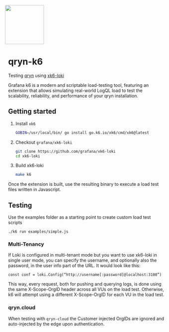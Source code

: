 <img src='https://user-images.githubusercontent.com/1423657/173144443-fc7ba783-d5bf-47f9-bf59-707693da5ed1.png' style="margin-left:-10px" width=125/>

# qryn-k6

Testing [qryn](https://qryn.dev) using [xk6-loki](https://grafana.com/blog/2022/06/08/a-quick-guide-to-load-testing-grafana-loki-with-grafana-k6/)

Grafana k6 is a modern and scriptable load-testing tool, featuring an extension that allows simulating real-world LogQL load to test the scalability, reliability, and performance of your qryn installation.


## Getting started

1. Install `xk6`

   ```bash
   GOBIN=/usr/local/bin/ go install go.k6.io/xk6/cmd/xk6@latest
   ```

2. Checkout `grafana/xk6-loki`

   ```bash
   git clone https://github.com/grafana/xk6-loki
   cd xk6-loki
   ```

3. Build xk6-loki

   ```bash
   make k6
   ```
   
Once the extension is built, use the resulting binary to execute a load test files written in Javascript.

## Testing
Use the examples folder as a starting point to create custom load test scripts
```
./k6 run examples/simple.js
```

### Multi-Tenancy
If Loki is configured in multi-tenant mode but you want to use xk6-loki in single user mode, you can specify the username, and optionally also the password, in the user info part of the URL. It would look like this:

`const conf = loki.Config(“http://username[:password]@localhost:3100”)`

This way, every request, both for pushing and querying logs, is done using the same X-Scope-OrgID header across all VUs on the load test. Otherwise, k6 will attempt using a different X-Scope-OrgID for each VU in the load test. 

### qryn.cloud
When testing with `qryn-cloud` the Customer injected OrgIDs are ignored and auto-injected by the edge upon authentication.

